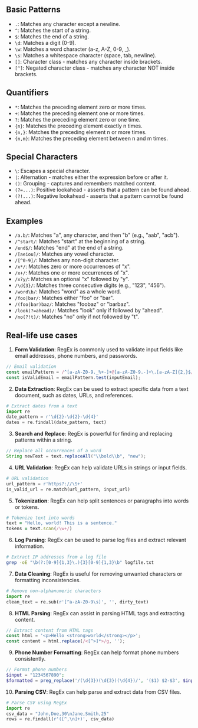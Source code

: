 ## Basic Patterns

- `.`: Matches any character except a newline.
- `^`: Matches the start of a string.
- `$`: Matches the end of a string.
- `\d`: Matches a digit (0-9).
- `\w`: Matches a word character (a-z, A-Z, 0-9, _).
- `\s`: Matches a whitespace character (space, tab, newline).
- `[]`: Character class - matches any character inside brackets.
- `[^]`: Negated character class - matches any character NOT inside brackets.

## Quantifiers

- `*`: Matches the preceding element zero or more times.
- `+`: Matches the preceding element one or more times.
- `?`: Matches the preceding element zero or one time.
- `{n}`: Matches the preceding element exactly n times.
- `{n,}`: Matches the preceding element n or more times.
- `{n,m}`: Matches the preceding element between n and m times.

## Special Characters

- `\`: Escapes a special character.
- `|`: Alternation - matches either the expression before or after it.
- `()`: Grouping - captures and remembers matched content.
- `(?=...)`: Positive lookahead - asserts that a pattern can be found ahead.
- `(?!...)`: Negative lookahead - asserts that a pattern cannot be found ahead.

## Examples

- `/a.b/`: Matches "a", any character, and then "b" (e.g., "aab", "acb").
- `/^start/`: Matches "start" at the beginning of a string.
- `/end$/`: Matches "end" at the end of a string.
- `/[aeiou]/`: Matches any vowel character.
- `/[^0-9]/`: Matches any non-digit character.
- `/x*/`: Matches zero or more occurrences of "x".
- `/x+/`: Matches one or more occurrences of "x".
- `/x?y/`: Matches an optional "x" followed by "y".
- `/\d{3}/`: Matches three consecutive digits (e.g., "123", "456").
- `/word\b/`: Matches "word" as a whole word.
- `/foo|bar/`: Matches either "foo" or "bar".
- `/(foo|bar)baz/`: Matches "foobaz" or "barbaz".
- `/look(?=ahead)/`: Matches "look" only if followed by "ahead".
- `/no(?!t)/`: Matches "no" only if not followed by "t".

## Real-life use cases

1. **Form Validation**: RegEx is commonly used to validate input fields like email addresses, phone numbers, and passwords.
```js
// Email validation
const emailPattern = /^[a-zA-Z0-9._%+-]+@[a-zA-Z0-9.-]+\.[a-zA-Z]{2,}$/;
const isValidEmail = emailPattern.test(inputEmail);
```
    
2. **Data Extraction**: RegEx can be used to extract specific data from a text document, such as dates, URLs, and references.
```python
# Extract dates from a text
import re
date_pattern = r'\d{2}-\d{2}-\d{4}'
dates = re.findall(date_pattern, text)
```
    
3. **Search and Replace**: RegEx is powerful for finding and replacing patterns within a string.
```java
// Replace all occurrences of a word
String newText = text.replaceAll("\\bold\\b", "new");
```
    
4. **URL Validation**: RegEx can help validate URLs in strings or input fields.
```python
# URL validation
url_pattern = r'https?://\S+'
is_valid_url = re.match(url_pattern, input_url)
```
    
5. **Tokenization**: RegEx can help split sentences or paragraphs into words or tokens.
```ruby
# Tokenize text into words
text = "Hello, world! This is a sentence."
tokens = text.scan(/\w+/)
```
    
6. **Log Parsing**: RegEx can be used to parse log files and extract relevant information.
```bash
# Extract IP addresses from a log file
grep -oE "\b(?:[0-9]{1,3}\.){3}[0-9]{1,3}\b" logfile.txt
```
    
7. **Data Cleaning**: RegEx is useful for removing unwanted characters or formatting inconsistencies.
```python
# Remove non-alphanumeric characters
import re
clean_text = re.sub(r'[^a-zA-Z0-9\s]', '', dirty_text)
```
    
8. **HTML Parsing**: RegEx can assist in parsing HTML tags and extracting content.
```js
// Extract content from HTML tags
const html = '<p>Hello <strong>world</strong></p>';
const content = html.replace(/<[^>]*>/g, '');
```
    
9. **Phone Number Formatting**: RegEx can help format phone numbers consistently.
```php
// Format phone numbers
$input = "1234567890";
$formatted = preg_replace('/(\d{3})(\d{3})(\d{4})/', '($1) $2-$3', $input);
```

10. **Parsing CSV**: RegEx can help parse and extract data from CSV files.
```python
# Parse CSV using RegEx
import re
csv_data = "John,Doe,30\nJane,Smith,25"
rows = re.findall(r'([^,\n]+)', csv_data)
```